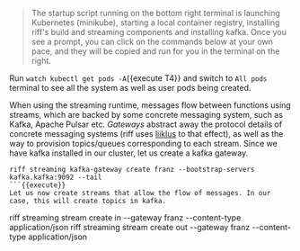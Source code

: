 > The startup script running on the bottom right terminal is launching Kubernetes (minikube), starting a local container registry, installing riff's build and streaming components and installing kafka. Once you see a prompt, you can click on the commands below at your own pace, and they will be copied and run for you in the terminal on the right.

Run `watch kubectl get pods -A`{{execute T4}} and switch to `All pods` terminal to see all the system as well as user pods being created.

When using the streaming runtime, messages flow between functions using streams, which are backed by some concrete messaging system, such as Kafka, Apache Pulsar etc. *Gateways* abstract away the protocol details of concrete messaging systems (riff uses [liiklus](https://github.com/bsideup/liiklus) to that effect), as well as the way to provision topics/queues corresponding to each stream.
Since we have kafka installed in our cluster, let us create a kafka gateway.
```
riff streaming kafka-gateway create franz --bootstrap-servers kafka.kafka:9092 --tail
```{{execute}}
Let us now create streams that allow the flow of messages. In our case, this will create topics in kafka.
```
riff streaming stream create in  --gateway franz --content-type application/json
riff streaming stream create out --gateway franz --content-type application/json
```{{execute}}
